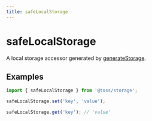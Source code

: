 ```yaml
---
title: safeLocalStorage
---
```


# safeLocalStorage

A local storage accessor generated by [generateStorage](https://slash.page/libraries/common/storage/src/generatestorage.i18n).

## Examples

```typescript
import { safeLocalStorage } from '@toss/storage';

safeLocalStorage.set('key', 'value');

safeLocalStorage.get('key'); // 'value'
```
